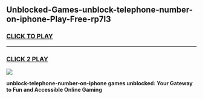 
## Unblocked-Games-unblock-telephone-number-on-iphone-Play-Free-rp7l3
<h3>
<a href="https://premium76.site?title=unblock-telephone-number-on-iphone&ref=18A1">CLICK TO PLAY</a></h3>
<hr>

<h3>
<a href="https://premium76.site?title=unblock-telephone-number-on-iphone&ref=18A1">CLICK 2 PLAY</a>
  
</h3>

<a href="https://premium76.site?title=unblock-telephone-number-on-iphone&ref=18A1"><img src="https://clearcache.store/games.png"></a>


**unblock-telephone-number-on-iphone games unblocked: Your Gateway to Fun and Accessible Online Gaming**
